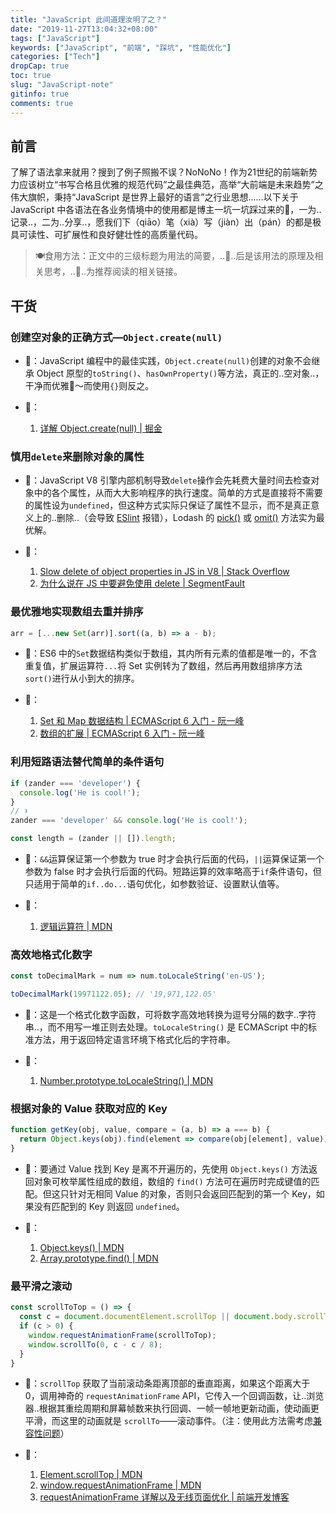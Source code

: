 ```yaml
---
title: "JavaScript 此间道理汝明了之？"
date: "2019-11-27T13:04:32+08:00"
tags: ["JavaScript"]
keywords: ["JavaScript", "前端", "踩坑", "性能优化"]
categories: ["Tech"]
dropCap: true
toc: true
slug: "JavaScript-note"
gitinfo: true
comments: true
---
```

## 前言
了解了语法拿来就用？搜到了例子照搬不误？NoNoNo！作为21世纪的前端新势力应该树立“书写合格且优雅的规范代码”之最佳典范，高举“大前端是未来趋势”之伟大旗帜，秉持“JavaScript 是世界上最好的语言”之行业思想……以下关于 JavaScript 中各语法在各业务情境中的使用都是博主一坑一坑踩过来的🥺，一为..记录..，二为..分享..，愿我们下（qiāo）笔（xià）写（jiàn）出（pán）的都是极具可读性、可扩展性和良好健壮性的高质量代码。

> 🍽食用方法：正文中的三级标题为用法的简要，..🤔..后是该用法的原理及相关思考，..🔗..为推荐阅读的相关链接。

## 干货
### 创建空对象的正确方式—`Object.create(null)`
- 🤔：JavaScript 编程中的最佳实践，`Object.create(null)`创建的对象不会继承 Object 原型的`toString()`、`hasOwnProperty()`等方法，真正的..空对象..，干净而优雅🤤～而使用`{}`则反之。

- 🔗：
    1. [详解 Object.create(null) | 掘金](https://juejin.im/post/5acd8ced6fb9a028d444ee4e)

### 慎用`delete`来删除对象的属性
- 🤔️：JavaScript V8 引擎内部机制导致`delete`操作会先耗费大量时间去检查对象中的各个属性，从而大大影响程序的执行速度。简单的方式是直接将不需要的属性设为`undefined`，但这种方式实际只保证了属性不显示，而不是真正意义上的..删除..（会导致 [ESlint](https://eslint.bootcss.com/) 报错），Lodash 的 [pick()](https://www.lodashjs.com/docs/latest#_pickobject-props) 或 [omit()](https://lodash.com/docs/4.17.15#omit) 方法实为最优解。

- 🔗：
    1. [Slow delete of object properties in JS in V8 | Stack Overflow
](https://stackoverflow.com/questions/43594092/slow-delete-of-object-properties-in-js-in-v8/44008788)
    2. [为什么说在 JS 中要避免使用 delete | SegmentFault](https://segmentfault.com/a/1190000020081647)

### 最优雅地实现数组去重并排序
```js
arr = [...new Set(arr)].sort((a, b) => a - b);
```
- 🤔：ES6 中的`Set`数据结构类似于数组，其内所有元素的值都是唯一的，不含重复值，扩展运算符`...`将 Set 实例转为了数组，然后再用数组排序方法`sort()`进行从小到大的排序。

- 🔗：
    1. [Set 和 Map 数据结构 | ECMAScript 6 入门 - 阮一峰](http://es6.ruanyifeng.com/#docs/set-map#Set)
    2. [数组的扩展 | ECMAScript 6 入门 - 阮一峰](http://es6.ruanyifeng.com/#docs/array#%E6%89%A9%E5%B1%95%E8%BF%90%E7%AE%97%E7%AC%A6)

### 利用短路语法替代简单的条件语句
```js
if (zander === 'developer') {
  console.log('He is cool!');
}
// ⬇️
zander === 'developer' && console.log('He is cool!');
```
```js
const length = (zander || []).length;
```
- 🧐：`&&`运算保证第一个参数为 true 时才会执行后面的代码，`||`运算保证第一个参数为 false 时才会执行后面的代码。短路运算的效率略高于`if`条件语句，但只适用于简单的`if..do...`语句优化，如参数验证、设置默认值等。

- 🔗：
    1. [逻辑运算符 | MDN](https://developer.mozilla.org/zh-CN/docs/Web/JavaScript/Reference/Operators/Logical_Operators)

### 高效地格式化数字
```js
const toDecimalMark = num => num.toLocaleString('en-US');

toDecimalMark(19971122.05); // '19,971,122.05'
```

- 🧐：这是一个格式化数字函数，可将数字高效地转换为逗号分隔的数字..字符串..，而不用写一堆正则去处理。`toLocaleString()` 是 ECMAScript 中的标准方法，用于返回特定语言环境下格式化后的字符串。

- 🔗：
    1. [Number.prototype.toLocaleString() | MDN](https://developer.mozilla.org/zh-CN/docs/Web/JavaScript/Reference/Global_Objects/Number/toLocaleString)

### 根据对象的 Value 获取对应的 Key
```js
function getKey(obj, value, compare = (a, b) => a === b) {
  return Object.keys(obj).find(element => compare(obj[element], value));
}
```

- 🧐：要通过 Value 找到 Key 是离不开遍历的，先使用 `Object.keys()` 方法返回对象可枚举属性组成的数组，数组的 `find()` 方法可在遍历时完成键值的匹配。但这只针对无相同 Value 的对象，否则只会返回匹配到的第一个 Key，如果没有匹配到的 Key 则返回 `undefined`。

- 🔗：
    1. [Object.keys() | MDN](https://developer.mozilla.org/zh-CN/docs/Web/JavaScript/Reference/Global_Objects/Object/keys)
    2. [Array.prototype.find() | MDN](https://developer.mozilla.org/zh-CN/docs/Web/JavaScript/Reference/Global_Objects/Array/find)

### 最平滑之滚动

```js
const scrollToTop = () => {
  const c = document.documentElement.scrollTop || document.body.scrollTop;
  if (c > 0) {
    window.requestAnimationFrame(scrollToTop);
    window.scrollTo(0, c - c / 8);
  }
}
```

- 🧐：`scrollTop` 获取了当前滚动条距离顶部的垂直距离，如果这个距离大于 0，调用神奇的 `requestAnimationFrame` API，它传入一个回调函数，让..浏览器..根据其重绘周期和屏幕帧数来执行回调、一帧一帧地更新动画，使动画更平滑，而这里的动画就是 `scrollTo`——滚动事件。（注：使用此方法需考虑[兼容性问题](https://caniuse.com/?search=requestAnimationFrame)）

- 🔗：
    1. [Element.scrollTop | MDN](https://developer.mozilla.org/zh-CN/docs/Web/API/Element/scrollTop)
    2. [window.requestAnimationFrame | MDN](https://developer.mozilla.org/zh-CN/docs/Web/API/Window/requestAnimationFrame)
    3. [requestAnimationFrame 详解以及无线页面优化 | 前端开发博客](http://caibaojian.com/requestanimationframe.html)